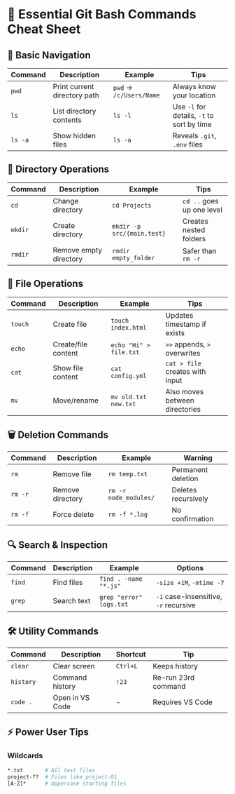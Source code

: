 # 🚀 Essential Git Bash Commands Cheat Sheet

## 📂 Basic Navigation

| Command | Description | Example | Tips |
|---------|-------------|---------|------|
| `pwd` | Print current directory path | `pwd` → `/c/Users/Name` | Always know your location |
| `ls` | List directory contents | `ls -l` | Use `-l` for details, `-t` to sort by time |
| `ls -a` | Show hidden files | `ls -a` | Reveals `.git`, `.env` files |

## 📁 Directory Operations

| Command | Description | Example | Tips |
|---------|-------------|---------|------|
| `cd` | Change directory | `cd Projects` | `cd ..` goes up one level |
| `mkdir` | Create directory | `mkdir -p src/{main,test}` | Creates nested folders |
| `rmdir` | Remove empty directory | `rmdir empty_folder` | Safer than `rm -r` |

## 📄 File Operations

| Command | Description | Example | Tips |
|---------|-------------|---------|------|
| `touch` | Create file | `touch index.html` | Updates timestamp if exists |
| `echo` | Create/file content | `echo "Hi" > file.txt` | `>>` appends, `>` overwrites |
| `cat` | Show file content | `cat config.yml` | `cat > file` creates with input |
| `mv` | Move/rename | `mv old.txt new.txt` | Also moves between directories |

## 🗑️ Deletion Commands

| Command | Description | Example | Warning |
|---------|-------------|---------|---------|
| `rm` | Remove file | `rm temp.txt` | Permanent deletion |
| `rm -r` | Remove directory | `rm -r node_modules/` | Deletes recursively |
| `rm -f` | Force delete | `rm -f *.log` | No confirmation |

## 🔍 Search & Inspection

| Command | Description | Example | Options |
|---------|-------------|---------|---------|
| `find` | Find files | `find . -name "*.js"` | `-size +1M`, `-mtime -7` |
| `grep` | Search text | `grep "error" logs.txt` | `-i` case-insensitive, `-r` recursive |

## 🛠️ Utility Commands

| Command | Description | Shortcut | Tip |
|---------|-------------|----------|-----|
| `clear` | Clear screen | `Ctrl+L` | Keeps history |
| `history` | Command history | `!23` | Re-run 23rd command |
| `code .` | Open in VS Code | - | Requires VS Code |

## ⚡ Power User Tips

### Wildcards
```bash
*.txt       # All text files
project-??  # Files like project-01
[A-Z]*      # Uppercase starting files